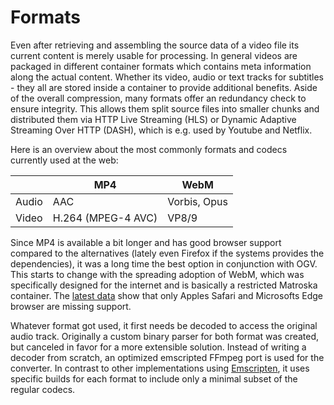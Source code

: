 # Formats

Even after retrieving and assembling the source data of a video file its current content is merely usable for processing. In general videos are packaged in different container formats which contains meta information along the actual content. Whether its video, audio or text tracks for subtitles - they all are stored inside a container to provide additional benefits. Aside of the overall compression, many formats offer an redundancy check to ensure integrity. This allows them split source files into smaller chunks and distributed them via HTTP Live Streaming (HLS) or Dynamic Adaptive Streaming Over HTTP (DASH), which is e.g. used by Youtube and Netflix.

Here is an overview about the most commonly formats and codecs currently used at the web:

|       | MP4                   | WebM          |
| --    | --                    | --            |
| Audio | AAC                   | Vorbis, Opus  |
| Video | H.264 (MPEG-4 AVC)    | VP8/9         |

Since MP4 is available a bit longer and has good browser support compared to the alternatives (lately even Firefox if the systems provides the dependencies), it was a long time the best option in conjunction with OGV. This starts to change with the spreading adoption of WebM, which was specifically designed for the internet and is basically a restricted Matroska container. The [latest data](http://caniuse.com/#feat=webm) show that only Apples Safari and Microsofts Edge browser are missing support.

Whatever format got used, it first needs be decoded to access the original audio track. Originally a custom binary parser for both format was created, but canceled in favor for a more extensible solution. Instead of writing a decoder from scratch, an optimized emscripted FFmpeg port is used for the converter. In contrast to other implementations using [Emscripten](http://kripken.github.io/emscripten-site/), it uses specific builds for each format to include only a minimal subset of the regular codecs. 